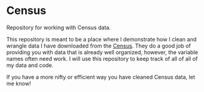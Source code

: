 # Census
Repository for working with Census data.

This repository is meant to be a place where I demonstrate how I clean and wrangle data I have downloaded from the [Census](https://data.census.gov/cedsci/). 
They do a good job of providing you with data that is already well organized, however, the variable names often need work. I will use this repository to keep track of all of all of my data and code. 

If you have a more nifty or efficient way you have cleaned Census data, let me know!
